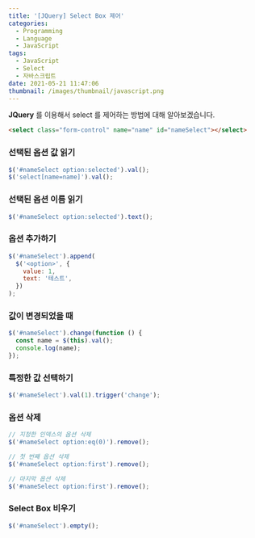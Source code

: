 ```yaml
---
title: '[JQuery] Select Box 제어'
categories:
  - Programming
  - Language
  - JavaScript
tags:
  - JavaScript
  - Select
  - 자바스크립트
date: 2021-05-21 11:47:06
thumbnail: /images/thumbnail/javascript.png
---
```


**JQuery** 를 이용해서 select 를 제어하는 방법에 대해 알아보겠습니다.

```html
<select class="form-control" name="name" id="nameSelect"></select>
```

### 선택된 옵션 값 읽기

```js
$('#nameSelect option:selected').val();
$('select[name=name]').val();
```

### 선택된 옵션 이름 읽기

```js
$('#nameSelect option:selected').text();
```

### 옵션 추가하기

```js
$('#nameSelect').append(
  $('<option>', {
    value: 1,
    text: '테스트',
  })
);
```

### 값이 변경되었을 때

```js
$('#nameSelect').change(function () {
  const name = $(this).val();
  console.log(name);
});
```

### 특정한 값 선택하기

```js
$('#nameSelect').val(1).trigger('change');
```

### 옵션 삭제

```js
// 지정한 인덱스의 옵션 삭제
$('#nameSelect option:eq(0)').remove();

// 첫 번째 옵션 삭제
$('#nameSelect option:first').remove();

// 마지막 옵션 삭제
$('#nameSelect option:first').remove();
```

### Select Box 비우기

```js
$('#nameSelect').empty();
```
